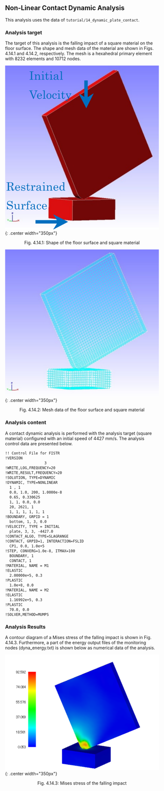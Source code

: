 ## Non-Linear Contact Dynamic Analysis

This analysis uses the data of `tutorial/14_dynamic_plate_contact`.

### Analysis target

The target of this analysis is the falling impact of a square material on the floor surface. The shape and mesh data of the material are shown in Figs. 4.14.1 and 4.14.2, respectively. The mesh is a hexahedral primary element with 8232 elements and 10712 nodes.

![Shape of the floor surface and square material](./media/tutorial14_01.png){: .center width="350px"}
<div style="text-align: center;">
Fig. 4.14.1: Shape of the floor surface and square material
</div>

![Mesh data of the floor surface and square material](./media/tutorial14_02.png){: .center width="350px"}
<div style="text-align: center;">
Fig. 4.14.2: Mesh data of the floor surface and square material
</div>

### Analysis content

A contact dynamic analysis is performed with the analysis target (square material) configured with an initial speed of 4427 mm/s. The analysis control data are presented below.

```
!! Control File for FISTR
!VERSION
                  3
!WRITE,LOG,FREQUENCY=20
!WRITE,RESULT,FREQUENCY=20
!SOLUTION, TYPE=DYNAMIC
!DYNAMIC, TYPE=NONLINEAR
  1 , 1
  0.0, 1.0, 200, 1.0000e-8
  0.65, 0.330625
  1, 1, 0.0, 0.0
  20, 2621, 1
  1, 1, 1, 1, 1, 1
!BOUNDARY, GRPID = 1
  bottom, 1, 3, 0.0
!VELOCITY, TYPE = INITIAL
  plate, 3, 3, -4427.0
!CONTACT_ALGO, TYPE=SLAGRANGE
!CONTACT, GRPID=1, INTERACTION=FSLID
  CP1, 0.0, 1.0e+5
!STEP, CONVERG=1.0e-8, ITMAX=100
  BOUNDARY, 1
  CONTACT, 1
!MATERIAL, NAME = M1
!ELASTIC
  2.00000e+5, 0.3
!PLASTIC
  1.0e+8, 0.0
!MATERIAL, NAME = M2
!ELASTIC
  1.16992e+5, 0.3
!PLASTIC
  70.0, 0.0
!SOLVER,METHOD=MUMPS
```

### Analysis Results

A contour diagram of a Mises stress of the falling impact is shown in Fig. 4.14.3. Furthermore, a part of the energy output files of the monitoring nodes (dyna_energy.txt) is shown below as numerical data of the analysis.

![ Mises stress of the falling impact](./media/tutorial14_03.png){: .center width="350px"}
<div style="text-align: center;">
Fig. 4.14.3: Mises stress of the falling impact
</div>



